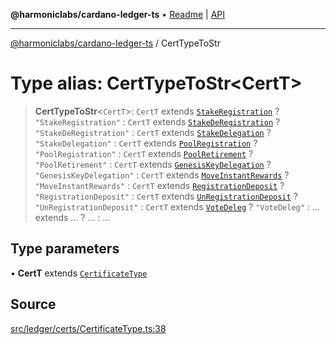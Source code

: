 **@harmoniclabs/cardano-ledger-ts** • [Readme](../README.md) \| [API](../globals.md)

***

[@harmoniclabs/cardano-ledger-ts](../README.md) / CertTypeToStr

# Type alias: CertTypeToStr\<CertT\>

> **CertTypeToStr**\<`CertT`\>: `CertT` extends [`StakeRegistration`](../enumerations/CertificateType.md#stakeregistration) ? `"StakeRegistration"` : `CertT` extends [`StakeDeRegistration`](../enumerations/CertificateType.md#stakederegistration) ? `"StakeDeRegistration"` : `CertT` extends [`StakeDelegation`](../enumerations/CertificateType.md#stakedelegation) ? `"StakeDelegation"` : `CertT` extends [`PoolRegistration`](../enumerations/CertificateType.md#poolregistration) ? `"PoolRegistration"` : `CertT` extends [`PoolRetirement`](../enumerations/CertificateType.md#poolretirement) ? `"PoolRetirement"` : `CertT` extends [`GenesisKeyDelegation`](../enumerations/CertificateType.md#genesiskeydelegation) ? `"GenesisKeyDelegation"` : `CertT` extends [`MoveInstantRewards`](../enumerations/CertificateType.md#moveinstantrewards) ? `"MoveInstantRewards"` : `CertT` extends [`RegistrationDeposit`](../enumerations/CertificateType.md#registrationdeposit) ? `"RegistrationDeposit"` : `CertT` extends [`UnRegistrationDeposit`](../enumerations/CertificateType.md#unregistrationdeposit) ? `"UnRegistrationDeposit"` : `CertT` extends [`VoteDeleg`](../enumerations/CertificateType.md#votedeleg) ? `"VoteDeleg"` : ... extends ... ? ... : ...

## Type parameters

• **CertT** extends [`CertificateType`](../enumerations/CertificateType.md)

## Source

[src/ledger/certs/CertificateType.ts:38](https://github.com/HarmonicLabs/cardano-ledger-ts/blob/d1659b0/src/ledger/certs/CertificateType.ts#L38)
